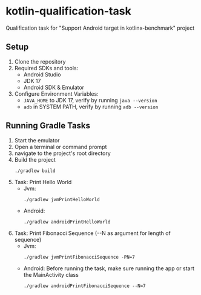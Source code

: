# kotlin-qualification-task

Qualification task for "Support Android target in kotlinx-benchmark" project

## Setup

1. Clone the repository
2. Required SDKs and tools:
    - Android Studio
    - JDK 17
    - Android SDK & Emulator
3. Configure Environment Variables:
    - `JAVA_HOME` to JDK 17, verify by running `java --version`
    - `adb` in SYSTEM PATH, verify by running `adb --version`

## Running Gradle Tasks

1. Start the emulator
2. Open a terminal or command prompt
3. navigate to the project's root directory
4. Build the project
    ```shell
    ./gradlew build
    ```
5. Task: Print Hello World
    - Jvm:
        ```shell
        ./gradlew jvmPrintHelloWorld
        ```
    - Android:
        ```shell
        ./gradlew androidPrintHelloWorld
        ```
6. Task: Print Fibonacci Sequence (--N as argument for length of sequence)
    - Jvm:
        ```shell
        ./gradlew jvmPrintFibonacciSequence -PN=7
        ```
    - Android: Before running the task, make sure running the app or start the MainActivity class
        ```shell
        ./gradlew androidPrintFibonacciSequence --N=7
        ```